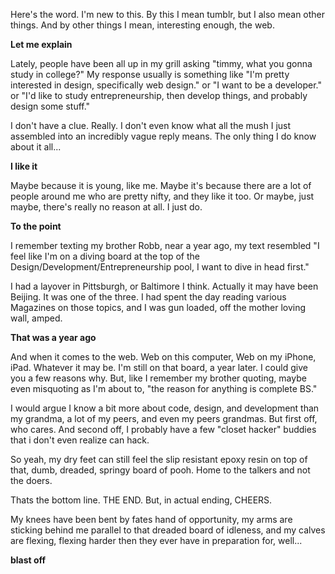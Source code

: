 Here's the word. I'm new to this. By this I mean tumblr, but I also mean other things. And by other things I mean, interesting enough, the web.

**Let me explain**

Lately, people have been all up in my grill asking "timmy, what you gonna study in college?" My response usually is something like "I'm pretty interested in design, specifically web design." or "I want to be a developer." or "I'd like to study entrepreneurship, then develop things, and probably design some stuff."

I don't have a clue. Really. I don't even know what all the mush I just assembled into an incredibly vague reply means. The only thing I do know about it all...

**I like it**

Maybe because it is young, like me. Maybe it's because there are a lot of people around me who are pretty nifty, and they like it too. Or maybe, just maybe, there's really no reason at all. I just do.

**To the point**

I remember texting my brother Robb, near a year ago, my text resembled "I feel like I'm on a diving board at the top of the Design/Development/Entrepreneurship pool, I want to dive in head first."

I had a layover in Pittsburgh, or Baltimore I think. Actually it may have been Beijing. It was one of the three. I had spent the day reading various Magazines on those topics, and I was gun loaded, off the mother loving wall, amped.

**That was a year ago**

And when it comes to the web. Web on this computer, Web on my iPhone, iPad. Whatever it may be. I'm still on that board, a year later. I could give you a few reasons why. But, like I remember my brother quoting, maybe even misquoting as I'm about to, "the reason for anything is complete BS."

I would argue I know a bit more about code, design, and development than my grandma, a lot of my peers, and even my peers grandmas. But first off, who cares. And second off, I probably have a few "closet hacker" buddies that i don't even realize can hack.

So yeah, my dry feet can still feel the slip resistant epoxy resin on top of that, dumb, dreaded, springy board of pooh. Home to the talkers and not the doers.

Thats the bottom line. THE END. But, in actual ending, CHEERS.

My knees have been bent by fates hand of opportunity, my arms are sticking behind me parallel to that dreaded board of idleness, and my calves are flexing, flexing harder then they ever have in preparation for, well... 

**blast off**
